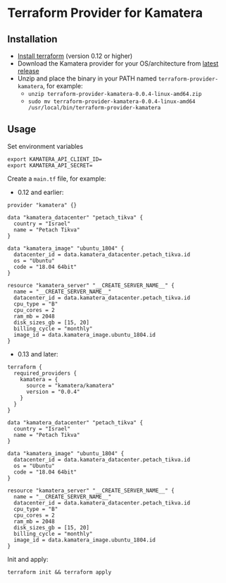 # Terraform Provider for Kamatera

## Installation

* [Install terraform](https://www.terraform.io/docs/index.html) (version 0.12 or higher)
* Download the Kamatera provider for your OS/architecture from [latest release](https://github.com/Kamatera/terraform-provider-kamatera/releases)
* Unzip and place the binary in your PATH named `terraform-provider-kamatera`, for example:
  * `unzip terraform-provider-kamatera-0.0.4-linux-amd64.zip`
  * `sudo mv terraform-provider-kamatera-0.0.4-linux-amd64 /usr/local/bin/terraform-provider-kamatera`

## Usage

Set environment variables

```
export KAMATERA_API_CLIENT_ID=
export KAMATERA_API_SECRET=
```

Create a `main.tf` file, for example:
- 0.12 and earlier:

```
provider "kamatera" {}

data "kamatera_datacenter" "petach_tikva" {
  country = "Israel"
  name = "Petach Tikva"
}

data "kamatera_image" "ubuntu_1804" {
  datacenter_id = data.kamatera_datacenter.petach_tikva.id
  os = "Ubuntu"
  code = "18.04 64bit"
}

resource "kamatera_server" "__CREATE_SERVER_NAME__" {
  name = "__CREATE_SERVER_NAME__"
  datacenter_id = data.kamatera_datacenter.petach_tikva.id
  cpu_type = "B"
  cpu_cores = 2
  ram_mb = 2048
  disk_sizes_gb = [15, 20]
  billing_cycle = "monthly"
  image_id = data.kamatera_image.ubuntu_1804.id
}
```

- 0.13 and later:

```
terraform {
  required_providers {
    kamatera = {
      source = "kamatera/kamatera"
      version = "0.0.4"
    }
  }
}

data "kamatera_datacenter" "petach_tikva" {
  country = "Israel"
  name = "Petach Tikva"
}

data "kamatera_image" "ubuntu_1804" {
  datacenter_id = data.kamatera_datacenter.petach_tikva.id
  os = "Ubuntu"
  code = "18.04 64bit"
}

resource "kamatera_server" "__CREATE_SERVER_NAME__" {
  name = "__CREATE_SERVER_NAME__"
  datacenter_id = data.kamatera_datacenter.petach_tikva.id
  cpu_type = "B"
  cpu_cores = 2
  ram_mb = 2048
  disk_sizes_gb = [15, 20]
  billing_cycle = "monthly"
  image_id = data.kamatera_image.ubuntu_1804.id
}
```

Init and apply:

```
terraform init && terraform apply
```
